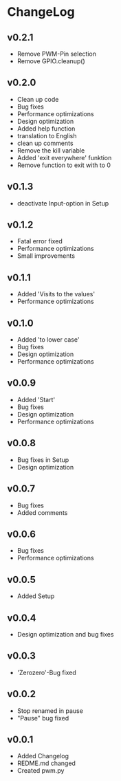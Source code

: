 ChangeLog
=========
v0.2.1
------------
- Remove PWM-Pin selection
- Remove GPIO.cleanup()

v0.2.0
------------
- Clean up code
- Bug fixes
- Performance optimizations
- Design optimization
- Added help function
- translation to English
- clean up comments
- Remove the kill variable
- Added 'exit everywhere' funktion
- Remove function to exit with to 0

v0.1.3
------------
- deactivate Input-option in Setup

v0.1.2
------------
- Fatal error fixed
- Performance optimizations
- Small improvements

v0.1.1
------------
- Added 'Visits to the values'
- Performance optimizations

v0.1.0
------------
- Added 'to lower case'
- Bug fixes
- Design optimization
- Performance optimizations

v0.0.9
------------
- Added 'Start'
- Bug fixes
- Design optimization
- Performance optimizations

v0.0.8
------------
- Bug fixes in Setup
- Design optimization

v0.0.7
------------
- Bug fixes
- Added comments

v0.0.6
------------
- Bug fixes
- Performance optimizations

v0.0.5
------------
- Added Setup

v0.0.4
------------
- Design optimization and bug fixes

v0.0.3
------------
- 'Zerozero'-Bug fixed

v0.0.2
------------
- Stop renamed in pause
- "Pause" bug fixed

v0.0.1
------------
- Added Changelog
- REDME.md changed
- Created pwm.py